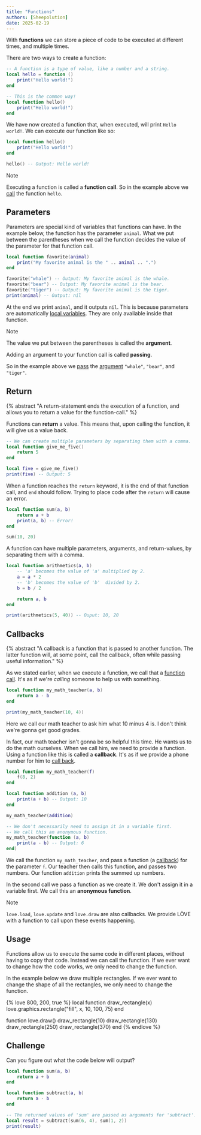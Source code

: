 ```yaml
---
title: "Functions"
authors: [Sheepolution]
date: 2025-02-19
---
```


With **functions** we can store a piece of code to be executed at different times, and multiple times.

There are two ways to create a function:

```lua
-- A function is a type of value, like a number and a string.
local hello = function ()
    print("Hello world!")
end

-- This is the common way!
local function hello()
    print("Hello world!")
end
```

We have now created a function that, when executed, will print `Hello world!`. We can execute our function like so:

```lua
local function hello()
    print("Hello world!")
end

hello() -- Output: Hello world!
```

> [!NOTE]
> Executing a function is called a **function call**. So in the example above we <ins>call</ins> the function `hello`.

## Parameters

Parameters are special kind of variables that functions can have. In the example below, the function has the parameter `animal`. What we put between the parentheses when we call the function decides the value of the parameter for that function call.

```lua
local function favorite(animal)
    print("My favorite animal is the " .. animal .. ".")
end

favorite("whale") -- Output: My favorite animal is the whale.
favorite("bear") -- Output: My favorite animal is the bear.
favorite("tiger") -- Output: My favorite animal is the tiger.
print(animal) -- Output: nil
```

At the end we print `animal`, and it outputs `nil`. This is because parameters are automatically <ins>local variables</ins>. They are only available inside that function.

> [!NOTE]
> The value we put between the parentheses is called the **argument**.
>
> Adding an argument to your function call is called **passing**.
>
> So in the example above we <ins>pass</ins> the <ins>argument</ins> `"whale"`, `"bear"`, and `"tiger"`.

## Return

{% abstract "A return-statement ends the execution of a function, and allows you to return a value for the function-call." %}

Functions can **return** a value. This means that, upon calling the function, it will give us a value back.

```lua
-- We can create multiple parameters by separating them with a comma.
local function give_me_five()
    return 5
end

local five = give_me_five()
print(five) -- Output: 5
```

When a function reaches the `return` keyword, it is the end of that function call, and `end` should follow. Trying to place code after the `return` will cause an error.

```lua
local function sum(a, b)
    return a + b
    print(a, b) -- Error!
end

sum(10, 20)
```

A function can have multiple parameters, arguments, and return-values, by separating them with a comma.

```lua
local function arithmetics(a, b)
    -- 'a' becomes the value of 'a' multiplied by 2.
    a = a * 2
    -- 'b' becomes the value of 'b'  divided by 2.
    b = b / 2

    return a, b
end

print(arithmetics(5, 40)) -- Ouput: 10, 20
```

## Callbacks

{% abstract "A callback is a function that is passed to another function. The latter function will, at some point, call the callback, often while passing useful information." %}

As we stated earlier, when we execute a function, we call that a <ins>function call</ins>. It's as if we're *calling* someone to help us with something.

```lua
local function my_math_teacher(a, b)
    return a - b
end

print(my_math_teacher(10, 4))
```

Here we call our math teacher to ask him what 10 minus 4 is. I don't think we're gonna get good grades.

In fact, our math teacher isn't gonna be so helpful this time. He wants us to do the math ourselves. When we call him, we need to provide a function. Using a function like this is called a **callback**. It's as if we provide a phone number for him to <ins>call back</ins>.

```lua
local function my_math_teacher(f)
    f(8, 2)
end

local function addition (a, b)
    print(a + b) -- Output: 10
end

my_math_teacher(addition)

-- We don't necessarily need to assign it in a variable first.
-- We call this an anonymous function.
my_math_teacher(function (a, b)
    print(a - b) -- Output: 6
end)
```

We call the function `my_math_teacher`, and pass a function (a <ins>callback</ins>) for the parameter `f`. Our teacher then calls this function, and passes two numbers. Our function `addition` prints the summed up numbers.

In the second call we pass a function as we create it. We don't assign it in a variable first. We call this an **anonymous function**.

> [!NOTE]
> `love.load`, `love.update` and `love.draw` are also callbacks. We provide LÖVE with a function to call upon these events happening.

## Usage

Functions allow us to execute the same code in different places, without having to copy that code. Instead we can call the function. If we ever want to change how the code works, we only need to change the function.

In the example below we draw multiple rectangles. If we ever want to change the shape of all the rectangles, we only need to change the function.

{% love 800, 200, true %}
local function draw_rectangle(x)
    love.graphics.rectangle("fill", x, 10, 100, 75)
end

function love.draw()
    draw_rectangle(10)
    draw_rectangle(130)
    draw_rectangle(250)
    draw_rectangle(370)
end
{% endlove %}

## Challenge

Can you figure out what the code below will output?
```lua
local function sum(a, b)
    return a + b
end

local function subtract(a, b)
    return a - b
end

-- The returned values of 'sum' are passed as arguments for 'subtract'.
local result = subtract(sum(6, 4), sum(1, 2))
print(result)
```